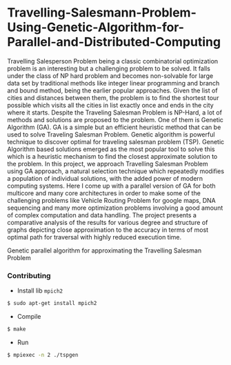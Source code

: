 # Travelling-Salesmann-Problem-Using-Genetic-Algorithm-for-Parallel-and-Distributed-Computing

Travelling Salesperson Problem being a classic combinatorial optimization problem is an interesting but a challenging problem to be solved. It falls under the class of NP hard problem and becomes non-solvable for large data set by traditional methods like integer linear programming and branch and bound method, being the earlier popular approaches. Given the list of cities and distances between them, the problem is to find the shortest tour possible which visits all the cities in list exactly once and ends in the city where it starts. Despite the Traveling Salesman Problem is NP-Hard, a lot of methods and solutions are proposed to the problem. One of them is Genetic Algorithm (GA). GA is a simple but an efficient heuristic method that can be used to solve Traveling Salesman Problem. Genetic algorithm is powerful technique to discover optimal for traveling salesman problem (TSP). Genetic Algorithm based solutions emerged as the most popular tool to solve this which is a heuristic mechanism to find the closest approximate solution to the problem. In this project, we approach Travelling Salesman Problem using GA approach, a natural selection technique which repeatedly modifies a population of individual solutions, with the added power of modern computing systems. Here I come up with a parallel version of GA for both multicore and many core architectures in order to make some of the challenging problems like Vehicle Routing Problem for google maps, DNA sequencing and many more optimization problems involving a good amount of complex computation and data handling. The project presents a comparative analysis of the results for various degree and structure of graphs depicting close approximation to the accuracy in terms of most optimal path for traversal with highly reduced execution time.

Genetic parallel algorithm for approximating the Travelling Salesman Problem

### Contributing

* Install lib `mpich2`

```bash
$ sudo apt-get install mpich2
```

* Compile

```bash
$ make
```

* Run

```bash
$ mpiexec -n 2 ./tspgen

